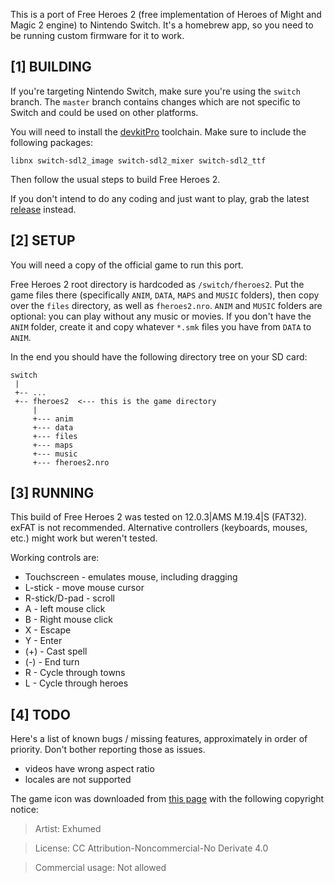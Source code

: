 This is a port of Free Heroes 2 (free implementation of Heroes of Might and Magic 2 engine) to Nintendo Switch.
It's a homebrew app, so you need to be running custom firmware for it to work.


[1] BUILDING
------------

If you're targeting Nintendo Switch, make sure you're using the `switch` branch. The `master` branch contains changes which are not specific to Switch and could be used on other platforms.

You will need to install the [devkitPro](https://devkitpro.org/) toolchain. Make sure to include the following packages:

    libnx switch-sdl2_image switch-sdl2_mixer switch-sdl2_ttf

Then follow the usual steps to build Free Heroes 2.

If you don't intend to do any coding and just want to play, grab the latest [release](https://github.com/dimag0g/fheroes2/releases) instead.


[2] SETUP
---------

You will need a copy of the official game to run this port.

Free Heroes 2 root directory is hardcoded as `/switch/fheroes2`. Put the game files there (specifically `ANIM`, `DATA`, `MAPS` and `MUSIC` folders),
then copy over the `files` directory, as well as `fheroes2.nro`. `ANIM` and `MUSIC` folders are optional: you can play without any music or movies.
If you don't have the `ANIM` folder, create it and copy whatever `*.smk` files you have from `DATA` to `ANIM`.


In the end you should have the following directory tree on your SD card:

    switch
     |
     +-- ...
     +-- fheroes2  <--- this is the game directory
         |
         +--- anim
         +--- data
         +--- files
         +--- maps
         +--- music
         +--- fheroes2.nro


[3] RUNNING
-----------

This build of Free Heroes 2 was tested on 12.0.3|AMS M.19.4|S (FAT32). exFAT is not recommended.
Alternative controllers (keyboards, mouses, etc.) might work but weren't tested.

Working controls are:
- Touchscreen - emulates mouse, including dragging
- L-stick - move mouse cursor
- R-stick/D-pad - scroll
- A - left mouse click
- B - Right mouse click
- X - Escape
- Y - Enter
- (+) - Cast spell
- (-) - End turn
- R - Cycle through towns
- L - Cycle through heroes


[4] TODO
--------

Here's a list of known bugs / missing features, approximately in order of priority. Don't bother reporting those as issues.

- videos have wrong aspect ratio
- locales are not supported


The game icon was downloaded from [this page](https://iconarchive.com/show/mega-games-pack-28-icons-by-3xhumed/Heroes-II-of-Might-and-Magic-2-icon.html)
with the following copyright notice:

>Artist: Exhumed

>License: CC Attribution-Noncommercial-No Derivate 4.0

>Commercial usage: Not allowed


